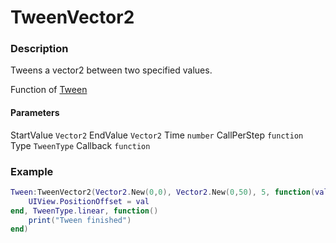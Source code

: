 # TweenVector2

### Description

Tweens a vector2 between two specified values.

Function of [Tween](../../)

#### Parameters

StartValue `Vector2`
EndValue `Vector2`
Time `number`
CallPerStep `function`
Type `TweenType`
Callback `function`

### Example

```lua
Tween:TweenVector2(Vector2.New(0,0), Vector2.New(0,50), 5, function(val)
    UIView.PositionOffset = val
end, TweenType.linear, function()
    print("Tween finished")
end)
```
